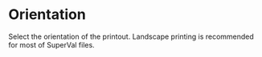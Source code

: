 # Orientation

Select the orientation of the printout. Landscape printing is
recommended for most of SuperVal files.
